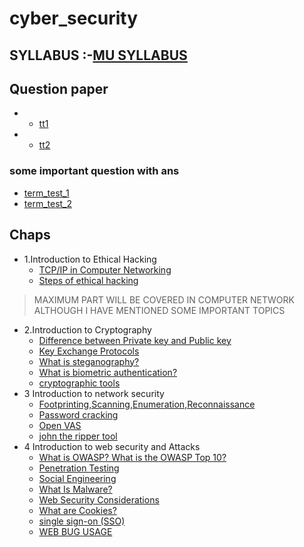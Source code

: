 # cyber_security
## SYLLABUS :-[MU SYLLABUS](https://github.com/adab786/cyber_security/blob/main/Honours-Minor%20Degree%20Program-%20Cyber%20Security%20Syllabus%20(1).pdf)
## Question paper
- - [tt1](https://github.com/adab786/cyber_security/blob/main/WhatsApp%20Image%202022-12-06%20at%208.52.53%20PM.jpeg)
- - [tt2](https://github.com/adab786/cyber_security/blob/main/WhatsApp%20Image%202022-12-04%20at%207.49.11%20PM.jpeg)
### some important question with ans
- [term_test_1](https://github.com/adab786/cyber_security/blob/main/CS_QB_TT1%20(1).pdf)
- [term_test_2](https://github.com/adab786/cyber_security/blob/main/CStt2%20(1).pdf)
## Chaps

- 1.Introduction to Ethical Hacking
  - [TCP/IP in Computer Networking](https://www.geeksforgeeks.org/tcp-ip-in-computer-networking/)
  - [Steps of ethical hacking](https://www.tutorialspoint.com/ethical_hacking/ethical_hacking_process.htm)
> MAXIMUM PART WILL BE COVERED IN COMPUTER NETWORK ALTHOUGH I HAVE MENTIONED SOME IMPORTANT TOPICS
- 2.Introduction to Cryptography
  - [Difference between Private key and Public key](https://www.geeksforgeeks.org/difference-between-private-key-and-public-key/)
  - [Key Exchange Protocols](https://www.ibm.com/docs/en/zos/2.3.0?topic=communication-key-exchange-protocol)
  - [What is steganography?](https://www.techtarget.com/searchsecurity/definition/steganography)
  - [What is biometric authentication?](https://www.techtarget.com/searchsecurity/definition/biometric-authentication#:~:text=Biometric%20authentication%20is%20a%20security,authentic%20data%20in%20a%20database.)
  - [cryptographic tools](https://github.com/topics/cryptography-tools)
- 3 Introduction to network security
  - [Footprinting,Scanning,Enumeration,Reconnaissance](https://www.geeksforgeeks.org/kali-linux-information-gathering-tools/)
  - [Password cracking](https://www.techtarget.com/searchsecurity/definition/password-cracker#:~:text=Password%20cracking%20is%20the%20process,obtain%20unauthorized%20access%20to%20resources)
  - [Open VAS](https://www.openvas.org/)
  - [john the ripper tool](https://github.com/openwall/john)
- 4 Introduction to web security and Attacks
  - [What is OWASP? What is the OWASP Top 10?](https://www.cloudflare.com/learning/security/threats/owasp-top-10/)
  - [Penetration Testing](https://www.imperva.com/learn/application-security/penetration-testing/)
  - [Social Engineering](https://www.imperva.com/learn/application-security/social-engineering-attack/)
  - [What Is Malware?](https://www.cisco.com/c/en_in/products/security/advanced-malware-protection/what-is-malware.html#:~:text=Malware%20is%20intrusive%20software%20that,spyware%2C%20adware%2C%20and%20ransomware)
  - [Web Security Considerations](https://www.geeksforgeeks.org/web-security-considerations/)
  - [What are Cookies?](https://www.kaspersky.com/resource-center/definitions/cookies)
  - [single sign-on (SSO)](https://www.techtarget.com/searchsecurity/definition/single-sign-on)
  - [WEB BUG USAGE](https://github.com/adab786/cyber_security/blob/main/WhatsApp%20Image%202022-12-06%20at%2011.38.28%20PM.jpeg)
